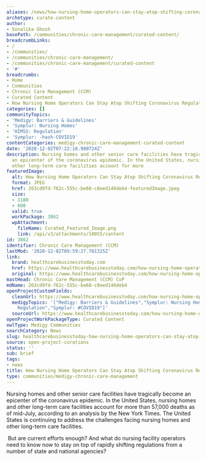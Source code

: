```yaml
---
aliases: /news/how-nursing-home-operators-can-stay-atop-shifting-coronavirus-regulations
archetype: curate-content
author:
- Sonalika Ghosh
basePath: /communities/chronic-care-management/curated-content/
breadcrumbLinks:
- /
- /communities/
- /communities/chronic-care-management/
- /communities/chronic-care-management/curated-content
- '#'
breadcrumbs:
- Home
- Communities
- Chronic Care Management (CCM)
- Curated Content
- How Nursing Home Operators Can Stay Atop Shifting Coronavirus Regulations
categories: []
communityTopics:
- 'Medigy: Barriers & Guidelines'
- 'Symplur: Nursing Homes'
- 'HIMSS: Regulation'
- 'Symplur: -hash-COVID19'
contentCategories: medigy-chronic-care-management-curated-content
date: '2020-12-02T07:22:16.980724Z'
description: Nursing homes and other senior care facilities have tragically become
  an epicenter of the coronavirus epidemic. In the United States, nursing homes and
  other long-term care facilities account for more
featuredImage:
  alt: How Nursing Home Operators Can Stay Atop Shifting Coronavirus Regulations
  format: JPEG
  href: 263cd9fd-762c-555c-be68-c8eed146deb4-featuredImage.jpeg
  size:
  - 1180
  - 600
  valid: true
  workPackage: 3862
  wpAttachment:
    fileName: Curated_Featured_Image.png
    link: /api/v3/attachments/10055/content
id: 3862
identifier: Chronic Care Management (CCM)
lastMod: '2020-12-02T09:59:27.761325Z'
link:
  brand: healthcarebusinesstoday.com
  href: https://www.healthcarebusinesstoday.com/how-nursing-home-operators-can-stay-atop-shifting-coronavirus-regulations/
  original: https://www.healthcarebusinesstoday.com/how-nursing-home-operators-can-stay-atop-shifting-coronavirus-regulations/
mastHead: Chronic Care Management (CCM) CoP
mdName: 263cd9fd-762c-555c-be68-c8eed146deb4
openProjectCustomFields:
  cleanUrl: https://www.healthcarebusinesstoday.com/how-nursing-home-operators-can-stay-atop-shifting-coronavirus-regulations/
  medigyTopics: '["Medigy: Barriers & Guidelines","Symplur: Nursing Homes","HIMSS:
    Regulation","Symplur: #COVID19"]'
  sourceUrl: https://www.healthcarebusinesstoday.com/how-nursing-home-operators-can-stay-atop-shifting-coronavirus-regulations/
openProjectWorkPackageType: Curated Content
owlType: Medigy Communities
searchCategory: News
slug: healthcarebusinesstoday-how-nursing-home-operators-can-stay-atop-shifting-coronavirus-regulations
source: open-project-curations
status: ''
sub: brief
tags:
- news
title: How Nursing Home Operators Can Stay Atop Shifting Coronavirus Regulations
type: communities/medigy-chronic-care-management
---
```


<p>Nursing homes and other senior care facilities have tragically become an epicenter of the coronavirus epidemic. In the United States, nursing homes and other long-term care facilities account for more than 57,000 deaths as of mid-July, according to an analysis by the New York Times.&nbsp;The United States is continuing to address the challenges facing nursing homes and other long-term care facilities.</p><p>&nbsp;But are current efforts enough? And what do nursing facility operators need to know now to stay on top of rapidly shifting regulations from a number of state and national agencies?</p>